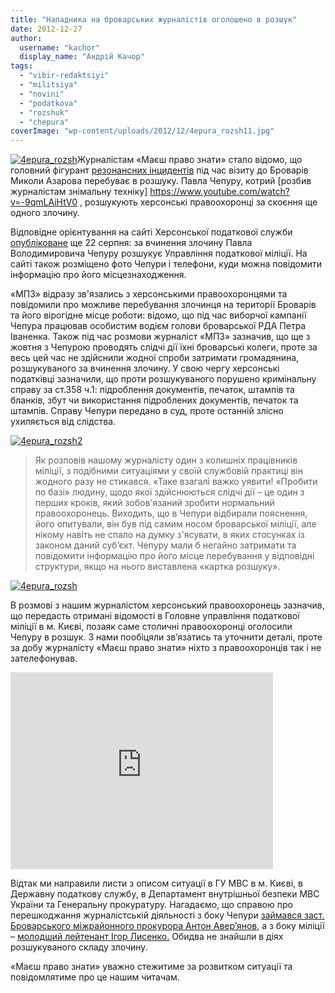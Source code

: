 ```yaml
---
title: "Нападника на броварських журналістів оголошено в розшук"
date: 2012-12-27
author: 
  username: "kachor"
  display_name: "Андрій Качор"
tags: 
  - "vibir-redaktsiyi"
  - "militsiya"
  - "novini"
  - "podatkova"
  - "rozshuk"
  - "chepura"
coverImage: "wp-content/uploads/2012/12/4epura_rozsh11.jpg"
---
```


[![](https://mpz.brovary.org/wp-content/uploads/2012/12/4epura_rozsh.jpg "4epura_rozsh")](https://mpz.brovary.org/wp-content/uploads/2012/12/4epura_rozsh.jpg)Журналістам «Маєш право знати» стало відомо, що головний фігурант [резонансних інцидентів](https://mpz.brovary.org/napadniki-na-lyudey-pid-chas-vizitu-azarova-zaslugovuyut-prinaymni-na-publichniy-osud-foto-video/) під час візиту до Броварів Миколи Азарова перебуває в розшуку. Павла Чепуру, котрий [розбив журналістам знімальну техніку] https://www.youtube.com/watch?v=-9qmLAiHtV0 , розшукують херсонські правоохоронці за скоєння ще одного злочину.

Відповідне орієнтування на сайті Херсонської податкової служби [опубліковане](https://kherson.sts.gov.ua/media-ark/local-news/67501.html) ще 22 серпня: за вчинення злочину Павла Володимировича Чепуру розшукує Управління податкової міліції. На сайті також розміщено фото Чепури і телефони, куди можна повідомити інформацію про його місцезнаходження.

«МПЗ» відразу зв'язались з херсонськими правоохоронцями та повідомили про можливе перебування злочинця на території Броварів та його вірогідне місце роботи: відомо, що під час виборчої кампанії Чепура працював особистим водієм голови броварської РДА Петра Іваненка. Також під час розмови журналіст «МПЗ» зазначив, що ще з жовтня з Чепурою проводять слідчі дії їхні броварські колеги, проте за весь цей час не здійснили жодної спроби затримати громадянина, розшукуваного за вчинення злочину. У свою чергу херсонські податківці зазначили, що проти розшукуваного порушено кримінальну справу за ст.358 ч.1: підроблення документів, печаток, штампів та бланків, збут чи використання підроблених документів, печаток та штампів. Справу Чепури передано в суд, проте останній злісно ухиляється від слідства.

[![](https://mpz.brovary.org/wp-content/uploads/2012/12/4epura_rozsh2.jpg "4epura_rozsh2")](https://mpz.brovary.org/wp-content/uploads/2012/12/4epura_rozsh2.jpg)

> Як розповів нашому журналісту один з колишніх працівників міліції, з подібними ситуаціями у своїй службовій практиці він жодного разу не стикався. «Таке взагалі важко уявити! «Пробити по базі» людину, щодо якої здійснюються слідчі дії – це один з перших кроків, який зобов'язаний зробити нормальний правоохоронець. Виходить, що в Чепури відбирали пояснення, його опитували, він був під самим носом броварської міліції, але нікому навіть не спало на думку з'ясувати, в яких стосунках із законом даний суб’єкт. Чепуру мали б негайно затримати та повідомити інформацію про його місце перебування у відповідні структури, якщо на нього виставлена «картка розшуку».

[![](https://mpz.brovary.org/wp-content/uploads/2012/12/4epura_rozsh3.jpg "4epura_rozsh")](https://mpz.brovary.org/wp-content/uploads/2012/12/4epura_rozsh3.jpg)

В розмові з нашим журналістом херсонський правоохоронець зазначив, що передасть отримані відомості в Головне управління податкової міліції в м. Києві, позаяк саме столичні правоохоронці оголосили Чепуру в розшук. З нами пообіцяли зв’язатись та уточнити деталі, проте за добу журналісту «Маєш право знати» ніхто з правоохоронців так і не зателефонував.

<iframe src="https://www.youtube.com/embed/4l8NxhvR9E4" frameborder="0" width="420" height="315"></iframe>

Відтак ми направили листи з описом ситуації в ГУ МВС в м. Києві, в Державну податкову службу, в Департамент внутрішньої безпеки МВС України та Генеральну прокуратуру. Нагадаємо, що справою про перешкоджання журналістській діяльності з боку Чепури [займався заст. Броварського міжрайонного прокурора Антон Авер’янов,](https://mpz.brovary.org/u-brovarah-ne-diye-st-171-kriminalnogo-kodeksu-prokuratura/) а з боку міліції – [молодший лейтенант Ігор Лисенко.](https://mpz.brovary.org/militsiya-zaproshuye-na-rarty-regioni-vhid-vilniy/) Обидва не знайшли в діях розшукуваного складу злочину.

«Маєш право знати» уважно стежитиме за розвитком ситуації та повідомлятиме про це нашим читачам.
